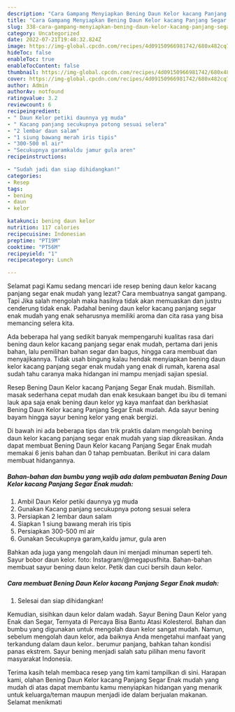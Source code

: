 ```yaml
---
description: "Cara Gampang Menyiapkan Bening Daun Kelor kacang Panjang Segar Enak mudah yang Enak, Buat Buka Puasa Lezat"
title: "Cara Gampang Menyiapkan Bening Daun Kelor kacang Panjang Segar Enak mudah yang Enak, Buat Buka Puasa Lezat"
slug: 338-cara-gampang-menyiapkan-bening-daun-kelor-kacang-panjang-segar-enak-mudah-yang-enak-buat-buka-puasa-lezat
category: Uncategorized
date: 2022-07-21T19:48:32.824Z
image: https://img-global.cpcdn.com/recipes/4d09150966981742/680x482cq70/bening-daun-kelor-kacang-panjang-segar-enak-mudah-foto-resep-utama.jpg
hideToc: false
enableToc: true
enableTocContent: false
thumbnail: https://img-global.cpcdn.com/recipes/4d09150966981742/680x482cq70/bening-daun-kelor-kacang-panjang-segar-enak-mudah-foto-resep-utama.jpg
cover: https://img-global.cpcdn.com/recipes/4d09150966981742/680x482cq70/bening-daun-kelor-kacang-panjang-segar-enak-mudah-foto-resep-utama.jpg
author: Admin
authorAv: notfound
ratingvalue: 3.2
reviewcount: 6
recipeingredient:
- " Daun Kelor petiki daunnya yg muda"
- " Kacang panjang secukupnya potong sesuai selera"
- "2 lembar daun salam"
- "1 siung bawang merah iris tipis"
- "300-500 ml air"
- "Secukupnya garamkaldu jamur gula aren"
recipeinstructions:

- "Sudah jadi dan siap dihidangkan!"
categories:
- Resep
tags:
- bening
- daun
- kelor

katakunci: bening daun kelor 
nutrition: 117 calories
recipecuisine: Indonesian
preptime: "PT19M"
cooktime: "PT56M"
recipeyield: "1"
recipecategory: Lunch

---
```



Selamat pagi Kamu sedang mencari ide resep bening daun kelor kacang panjang segar enak mudah yang lezat? Cara membuatnya sangat gampang. Tapi Jika salah mengolah maka hasilnya tidak akan memuaskan dan justru cenderung tidak enak. Padahal bening daun kelor kacang panjang segar enak mudah yang enak seharusnya memiliki aroma dan cita rasa yang bisa memancing selera kita.


Ada beberapa hal yang sedikit banyak mempengaruhi kualitas rasa dari bening daun kelor kacang panjang segar enak mudah, pertama dari jenis bahan, lalu pemilihan bahan segar dan bagus, hingga cara membuat dan menyajikannya. Tidak usah bingung kalau hendak menyiapkan bening daun kelor kacang panjang segar enak mudah yang enak di rumah, karena asal sudah tahu caranya maka hidangan ini mampu menjadi sajian spesial.

Resep Bening Daun Kelor kacang Panjang Segar Enak mudah. Bismillah. masak sederhana cepat mudah dan enak kesukaan banget ibu ibu di temani lauk apa saja enak bening daun kelor yg kaya manfaat dan berkhasiat Bening Daun Kelor kacang Panjang Segar Enak mudah. Ada sayur bening bayam hingga sayur bening kelor yang enak bergizi.


Di bawah ini ada beberapa tips dan trik praktis dalam mengolah bening daun kelor kacang panjang segar enak mudah yang siap dikreasikan. Anda dapat membuat Bening Daun Kelor kacang Panjang Segar Enak mudah memakai 6 jenis bahan dan 0 tahap pembuatan. Berikut ini cara dalam membuat hidangannya.

<!--inarticleads1-->

##### Bahan-bahan dan bumbu yang wajib ada dalam pembuatan Bening Daun Kelor kacang Panjang Segar Enak mudah:

1. Ambil  Daun Kelor petiki daunnya yg muda
1. Gunakan  Kacang panjang secukupnya potong sesuai selera
1. Persiapkan 2 lembar daun salam
1. Siapkan 1 siung bawang merah iris tipis
1. Persiapkan 300-500 ml air
1. Gunakan Secukupnya garam,kaldu jamur, gula aren


Bahkan ada juga yang mengolah daun ini menjadi minuman seperti teh. Sayur bobor daun kelor. foto: Instagram/@megapusfhita. Bahan-bahan membuat sayur bening daun kelor. Petik dan cuci bersih daun kelor. 

<!--inarticleads2-->

##### Cara membuat Bening Daun Kelor kacang Panjang Segar Enak mudah:


1. Selesai dan siap dihidangkan!

Kemudian, sisihkan daun kelor dalam wadah. Sayur Bening Daun Kelor yang Enak dan Segar, Ternyata di Percaya Bisa Bantu Atasi Kolesterol. Bahan dan bumbu yang digunakan untuk mengolah daun kelor sangat mudah. Namun, sebelum mengolah daun kelor, ada baiknya Anda mengetahui manfaat yang terkandung dalam daun kelor.. berumur panjang, bahkan tahan kondisi panas ekstrem. Sayur bening menjadi salah satu pilihan menu favorit masyarakat Indonesia. 

Terima kasih telah membaca resep yang tim kami tampilkan di sini. Harapan kami, olahan Bening Daun Kelor kacang Panjang Segar Enak mudah yang mudah di atas dapat membantu kamu menyiapkan hidangan yang menarik untuk keluarga/teman maupun menjadi ide dalam berjualan makanan. Selamat menikmati
